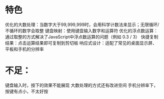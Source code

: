 # 特色
优化的大数处理：当数字大于99,999,999时，会用科学计数法来显示；无限循环/不循环的数字会取整
键盘映射：使用键盘输入数字和运算符
优化的浮点数运算：通过取整的方式解决了JavaScript中浮点数运算的问题（例如 0.3 / 3）
快捷复制结果：点击运算结果即可复制到剪切板
响应式设计：适配了常见的桌面显示屏、平板和手机的分辨率

# 不足：
键盘输入时，按下的效果不能展现
大数处理的方式还有改进空间
手机分辨率下，按键有点小，不太好按
